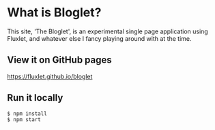 # What is Bloglet?

This site, 'The Bloglet', is an experimental single page application using
Fluxlet, and whatever else I fancy playing around with at the time.

## View it on GitHub pages

https://fluxlet.github.io/bloglet

## Run it locally

    $ npm install
    $ npm start
